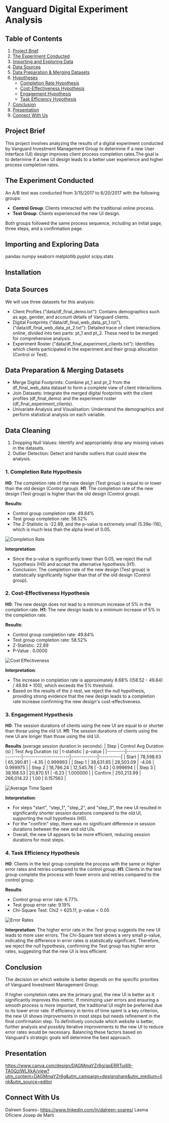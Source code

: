 # Vanguard Digital Experiment Analysis


## Table of Contents

1. [Project Brief](#project-brief)
2. [The Experiment Conducted](#the-experiment-conducted)
3. [Importing and Exploring Data](#importing-and-exploring-data)
4. [Data Sources](#data-sources)
5. [Data Preparation & Merging Datasets](#data-preparation-&-merging-datasets)
6. [Hypotheses](#hypotheses)
    - [Completion Rate Hypothesis](#completion-rate-hypothesis)
    - [Cost-Effectiveness Hypothesis](#cost-effectiveness-hypothesis)
    - [Engagement Hypothesis](#engagement-hypothesis)
    - [Task Efficiency Hypothesis](#task-efficiency-hypothesis)
7. [Conclusion](#conclusion)
8. [Presentation](#presentation)
9. [Connect With Us](#connect-with-us)

## Project Brief

This project involves analyzing the results of a digital experiment conducted by Vanguard Investment Management Group to determine if a new User Interface (UI) design improves client process completion rates.The goal is to determine if a new UI design leads to a better user experience and higher process completion rates.

## The Experiment Conducted

An A/B test was conducted from 3/15/2017 to 6/20/2017 with the following groups:
- **Control Group**: Clients interacted with the traditional online process.
- **Test Group**: Clients experienced the new UI design.

Both groups followed the same process sequence, including an initial page, three steps, and a confirmation page.

## Importing and Exploring Data

pandas numpy seaborn matplotlib.pyplot scipy.stats

## Installation

## Data Sources
We will use three datasets for this analysis:
- Client Profiles ("data/df_final_demo.txt"): Contains demographics such as age, gender, and account details of Vanguard clients.
- Digital Footprints ("data/df_final_web_data_pt_1.txt"), ("data/df_final_web_data_pt_2.txt"): Detailed trace of client interactions online, divided into two parts: pt_1 and pt_2. These need to be merged for comprehensive analysis.
- Experiment Roster ("data/df_final_experiment_clients.txt"): Identifies which clients participated in the experiment and their group allocation (Control or Test).

## Data Preparation & Merging Datasets
- Merge Digital Footprints: Combine pt_1 and pt_2 from the df_final_web_data dataset to form a complete view of client interactions.
- Join Datasets: Integrate the merged digital footprints with the client profiles (df_final_demo) and the experiment roster (df_final_experiment_clients).
- Univariate Analysis and Visualisation: Understand the demographics and perform statistical analysis on each variable.

## Data Cleaning
1) Dropping Null Values: Identify and appropriately drop any missing values in the datasets.
3) Outlier Detection: Detect and handle outliers that could skew the analysis.

### 1. Completion Rate Hypothesis

**H0**: The completion rate of the new design (Test group) is equal to or lower than the old design (Control group).
**H1**: The completion rate of the new design (Test group) is higher than the old design (Control group).

**Results**:
- Control group completion rate: 49.84%
- Test group completion rate: 58.52%
- The Z-Statistic is -22.89, and the p-value is extremely small (5.39e-116), which is much less than the alpha level of 0.05.

![Completion Rate](https://github.com/Josepdmo/PROJECT2/blob/main/Images/Completion%20Rate.png)
  
**Interpretation**:
- Since the p-value is significantly lower than 0.05, we reject the null hypothesis (H0) and accept the alternative hypothesis (H1).
- Conclusion: The completion rate of the new design (Test group) is statistically significantly higher than that of the old design (Control group).

### 2. Cost-Effectiveness Hypothesis

**H0**: The new design does not lead to a minimum increase of 5% in the completion rate.
**H1**: The new design leads to a minimum increase of 5% in the completion rate.

**Results**:
- Control group completion rate: 49.84%
- Test group completion rate: 58.52%
- Z-Statistic: 22.89
- P-Value : 0.0000

![Cost Effectiveness](https://github.com/Josepdmo/PROJECT2/blob/main/Images/Cost%20Effective%205%25%20Threshold.png)

**Interpretation**:
- The increase in completion rate is approximately 8.68% ((58.52 - 49.84) / 49.84 * 100), which exceeds the 5% threshold. 
- Based on the results of the z-test, we reject the null hypothesis, providing strong evidence that the new design leads to a completion rate increase confirming the new design's cost-effectiveness.

### 3. Engagement Hypothesis

**H0**: The session durations of clients using the new UI are equal to or shorter than those using the old UI.
**H1**: The session durations of clients using the new UI are longer than those using the old UI.

**Results** (average session duration in seconds):
| Step    | Control Avg Duration (s) | Test Avg Duration (s) | t-statistic | p-value   |
|---------|--------------------------|-----------------------|-------------|-----------|
| Start   | 78,598.63                | 65,390.81             | -4.35       | 0.999993  |
| Step 1  | 38,631.85                | 28,503.09             | -4.06       | 0.999975  |
| Step 2  | 18,786.24                | 12,545.78             | -3.43       | 0.999694  |
| Step 3  | 38,168.53                | 20,870.51             | -6.23       | 1.000000  |
| Confirm | 250,213.99               | 266,014.22            | 1.00        | 0.157563  |

![Average Time Spent](https://github.com/Josepdmo/PROJECT2/blob/main/Images/Average%20Time%20-%20Engagement.png)

**Interpretation**:
- For steps "start", "step_1", "step_2", and "step_3", the new UI resulted in significantly shorter session durations compared to the old UI, supporting the null hypothesis (H0).
- For the "confirm" step, there was no significant difference in session durations between the new and old UIs.
- Overall, the new UI appears to be more efficient, reducing session durations for most steps.

### 4. Task Efficiency Hypothesis

**H0**: Clients in the test group complete the process with the same or higher error rates and retries compared to the control group.
**H1**: Clients in the test group complete the process with fewer errors and retries compared to the control group.

**Results**:
- Control group error rate: 6.77%
- Test group error rate: 9.19%
- Chi-Square Test: Chi2 = 625.11, p-value < 0.05

![Error Rates](https://github.com/Josepdmo/PROJECT2/blob/main/Images/Error%20Rates%20-Task%20Efficiency.png)

**Interpretation**:
The higher error rate in the Test group suggests the new UI leads to more user errors. The Chi-Square test shows a very small p-value, indicating the difference in error rates is statistically significant. Therefore, we reject the null hypothesis, confirming the Test group has higher error rates, suggesting that the new UI is less efficient.

## Conclusion

The decision on which website is better depends on the specific priorities of Vanguard Investment Management Group:

If higher completion rates are the primary goal, the new UI is better as it significantly improves this metric.
If minimizing user errors and ensuring a smooth process is more important, the traditional UI might be preferred due to its lower error rate.
If efficiency in terms of time spent is a key criterion, the new UI shows improvements in most steps but needs refinement in the final confirmation step.
To definitively conclude which website is better, further analysis and possibly iterative improvements to the new UI to reduce error rates would be necessary. Balancing these factors based on Vanguard's strategic goals will determine the best approach.

## Presentation 
https://www.canva.com/design/DAGMmaYZr6g/qpERRTuj69-TA0QzIWLXkA/view?utm_content=DAGMmaYZr6g&utm_campaign=designshare&utm_medium=link&utm_source=editor

## Connect With Us
Dalreen Soares- https://www.linkedin.com/in/dalreen-soares/
Lasma Oficiere
Josep de Marti
